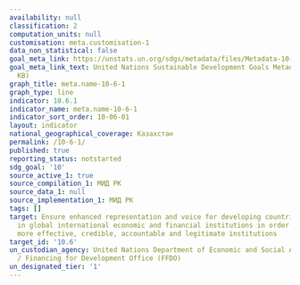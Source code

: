 ```yaml
---
availability: null
classification: 2
computation_units: null
customisation: meta.customisation-1
data_non_statistical: false
goal_meta_link: https://unstats.un.org/sdgs/metadata/files/Metadata-10-06-01.pdf
goal_meta_link_text: United Nations Sustainable Development Goals Metadata (PDF 201
  KB)
graph_title: meta.name-10-6-1
graph_type: line
indicator: 10.6.1
indicator_name: meta.name-10-6-1
indicator_sort_order: 10-06-01
layout: indicator
national_geographical_coverage: Казахстан
permalink: /10-6-1/
published: true
reporting_status: notstarted
sdg_goal: '10'
source_active_1: true
source_compilation_1: МИД РК
source_data_1: null
source_implementation_1: МИД РК
tags: []
target: Ensure enhanced representation and voice for developing countries in decision-making
  in global international economic and financial institutions in order to deliver
  more effective, credible, accountable and legitimate institutions
target_id: '10.6'
un_custodian_agency: United Nations Department of Economic and Social Affairs (DESA)
  / Financing for Development Office (FFDO)
un_designated_tier: '1'
---
```

